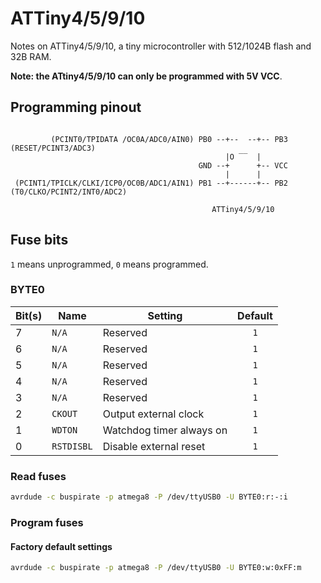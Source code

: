 # ATTiny4/5/9/10
Notes on ATTiny4/5/9/10, a tiny microcontroller with 512/1024B flash and 32B RAM.

**Note: the ATtiny4/5/9/10 can only be programmed with 5V VCC**.

## Programming pinout
``` text

         (PCINT0/TPIDATA /OC0A/ADC0/AIN0) PB0 --+--  --+-- PB3 (RESET/PCINT3/ADC3)
                                                |O ‾‾  |
                                          GND --+      +-- VCC
                                                |      |
 (PCINT1/TPICLK/CLKI/ICP0/OC0B/ADC1/AIN1) PB1 --+------+-- PB2 (T0/CLKO/PCINT2/INT0/ADC2)

                                             ATTiny4/5/9/10
```

## Fuse bits
`1` means unprogrammed, `0` means programmed.

### BYTE0

| Bit(s) | Name       | Setting                                        | Default |
| ------ | ---------- | ---------------------------------------------- | :-----: |
| 7      | `N/A`      | Reserved                                       | `1`     |
| 6      | `N/A`      | Reserved                                       | `1`     |
| 5      | `N/A`      | Reserved                                       | `1`     |
| 4      | `N/A`      | Reserved                                       | `1`     |
| 3      | `N/A`      | Reserved                                       | `1`     |
| 2      | `CKOUT`    | Output external clock                          | `1`     |
| 1      | `WDTON`    | Watchdog timer always on                       | `1`     |
| 0      | `RSTDISBL` | Disable external reset                         | `1`     |

### Read fuses

``` bash
avrdude -c buspirate -p atmega8 -P /dev/ttyUSB0 -U BYTE0:r:-:i
```

### Program fuses

#### Factory default settings
``` bash
avrdude -c buspirate -p atmega8 -P /dev/ttyUSB0 -U BYTE0:w:0xFF:m
```
